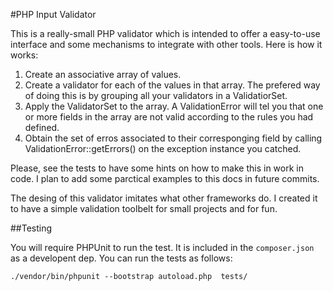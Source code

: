 #PHP Input Validator

This is a really-small PHP validator which is intended to offer a easy-to-use
interface and some mechanisms to integrate with other tools. Here is how it
works:

  1. Create an associative array of values.
  2. Create a validator for each of the values in that array. The prefered way
	 of doing this is by grouping all your validators in a ValidatiorSet.
  3. Apply the ValidatorSet to the array. A ValidationError will tel you that
	 one or more fields in the array are not valid according to the rules you
	 had defined.
  4. Obtain the set of erros associated to their corresponging field by calling
	 ValidationError::getErrors() on the exception instance you catched.

Please, see the tests to have some hints on how to make this in work in code.
I plan to add some parctical examples to this docs in future commits.

The desing of this validator imitates what other frameworks do. I created it to
have a simple validation toolbelt for small projects and for fun.


##Testing

You will require PHPUnit to run the test. It is included in the `composer.json`
as a developent dep. You can run the tests as follows:

    ./vendor/bin/phpunit --bootstrap autoload.php  tests/
